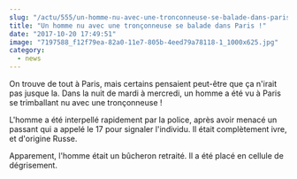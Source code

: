 ```yaml
--- 
slug: "/actu/555/un-homme-nu-avec-une-tronconneuse-se-balade-dans-paris"
title: "Un homme nu avec une tronçonneuse se balade dans Paris !"
date: "2017-10-20 17:49:51"
image: "7197588_f12f79ea-82a0-11e7-805b-4eed79a78118-1_1000x625.jpg"
category:
  - news
---
```

<p>On trouve de tout à Paris, mais certains pensaient peut-être que ça n'irait pas jusque la. Dans la nuit de mardi à mercredi, un homme a été vu à Paris se trimballant nu avec une tronçonneuse !</p>

<p>L'homme a été interpellé rapidement par la police, après avoir menacé un passant qui a appelé le 17 pour signaler l'individu. Il était complètement ivre, et d'origine Russe.</p>

<p>Apparement, l'homme était un bûcheron retraité. Il a été placé en cellule de dégrisement.</p>